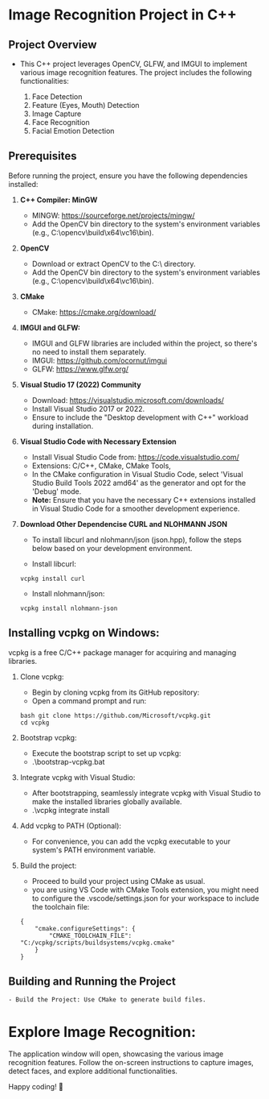 # Image Recognition Project in C++

## Project Overview

- This C++ project leverages OpenCV, GLFW, and IMGUI to implement various image recognition features. The project includes the following functionalities:

  1. Face Detection
  2. Feature (Eyes, Mouth) Detection
  3. Image Capture
  4. Face Recognition
  5. Facial Emotion Detection


## Prerequisites

Before running the project, ensure you have the following dependencies installed:

1. **C++ Compiler: MinGW**

   - MINGW: https://sourceforge.net/projects/mingw/
   - Add the OpenCV bin directory to the system's environment variables (e.g., C:\opencv\build\x64\vc16\bin).

2. **OpenCV**

   - Download or extract OpenCV to the C:\ directory.
   - Add the OpenCV bin directory to the system's environment variables (e.g., C:\opencv\build\x64\vc16\bin).

3. **CMake**

   - CMake: https://cmake.org/download/

4. **IMGUI and GLFW:**

   - IMGUI and GLFW libraries are included within the project, so there's no need to install them separately.
   - IMGUI: https://github.com/ocornut/imgui
   - GLFW: https://www.glfw.org/

5. **Visual Studio 17 (2022) Community**

   - Download: https://visualstudio.microsoft.com/downloads/
   - Install Visual Studio 2017 or 2022.
   - Ensure to include the "Desktop development with C++" workload during installation.

6. **Visual Studio Code with Necessary Extension**

   - Install Visual Studio Code from: https://code.visualstudio.com/
   - Extensions: C/C++, CMake, CMake Tools,
   - In the CMake configuration in Visual Studio Code, select 'Visual Studio Build Tools 2022 amd64' as the generator and opt for the 'Debug' mode.
   - **Note:** Ensure that you have the necessary C++ extensions installed in Visual Studio Code for a smoother development experience.

7. **Download Other Dependencise CURL and NLOHMANN JSON**
    - To install libcurl and nlohmann/json (json.hpp), follow the steps below based on your development environment.

   - Install libcurl:
   ```
   vcpkg install curl
   ```
   - Install nlohmann/json:
   ```
   vcpkg install nlohmann-json
   ```


## Installing vcpkg on Windows:

vcpkg is a free C/C++ package manager for acquiring and managing libraries.

1. Clone vcpkg:

   - Begin by cloning vcpkg from its GitHub repository:
   - Open a command prompt and run:

   ```
   bash git clone https://github.com/Microsoft/vcpkg.git
   cd vcpkg
   ```

2. Bootstrap vcpkg:

   - Execute the bootstrap script to set up vcpkg:
   - .\bootstrap-vcpkg.bat

3. Integrate vcpkg with Visual Studio:

   - After bootstrapping, seamlessly integrate vcpkg with Visual Studio to make the installed libraries globally available.
   - .\vcpkg integrate install

4. Add vcpkg to PATH (Optional):

   - For convenience, you can add the vcpkg executable to your system's PATH environment variable.

5. Build the project:

   - Proceed to build your project using CMake as usual.
   - you are using VS Code with CMake Tools extension, you might need to configure the .vscode/settings.json for your workspace to include the toolchain file:

   ```
   {
       "cmake.configureSettings": {
           "CMAKE_TOOLCHAIN_FILE": "C:/vcpkg/scripts/buildsystems/vcpkg.cmake"
       }
   }
   ```


## Building and Running the Project

    - Build the Project: Use CMake to generate build files.


# Explore Image Recognition:

The application window will open, showcasing the various image recognition features.
Follow the on-screen instructions to capture images, detect faces, and explore additional functionalities.

Happy coding! 🚀
